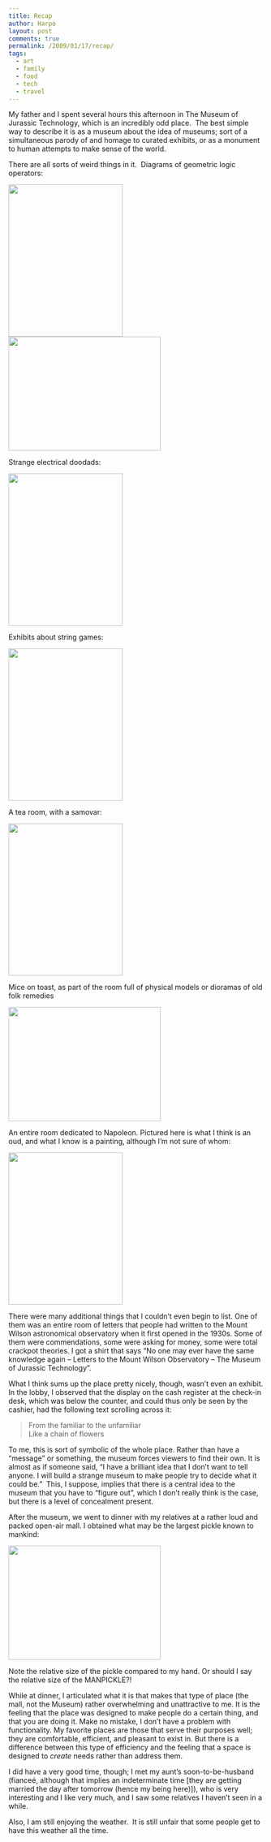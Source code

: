 ```yaml
---
title: Recap
author: Harpo
layout: post
comments: true
permalink: /2009/01/17/recap/
tags:
  - art
  - family
  - food
  - tech
  - travel
---
```

My father and I spent several hours this afternoon in The Museum of Jurassic Technology, which is an incredibly odd place.  The best simple way to describe it is as a museum about the idea of museums; sort of a simultaneous parody of and homage to curated exhibits, or as a monument to human attempts to make sense of the world.

There are all sorts of weird things in it.  Diagrams of geometric logic operators:

[<img class="alignnone size-full wp-image-364" src="http://www.harpojaeger.com/assets/media/wp-content/uploads/2009/01/p-640-480-621259fb-0982-43ec-b878-cff8f84360a7.jpeg" alt="" width="225" height="300" />][1][<img class="alignnone size-full wp-image-364" src="http://www.harpojaeger.com/assets/media/wp-content/uploads/2009/01/l-640-480-d2319677-50b2-4e52-8836-7cc696aea988.jpeg" alt="" width="300" height="225" />][2]

Strange electrical doodads:

[<img class="alignnone size-full wp-image-364" src="http://www.harpojaeger.com/assets/media/wp-content/uploads/2009/01/p-640-480-abf42449-d38b-435f-86b6-d50fdf3c5c67.jpeg" alt="" width="225" height="300" />][3]

Exhibits about string games:

[<img class="alignnone size-full wp-image-364" src="http://www.harpojaeger.com/assets/media/wp-content/uploads/2009/01/p-640-480-46a3b85f-1e77-4be0-a2dc-9d3011a3ad91.jpeg" alt="" width="225" height="300" />][4]

A tea room, with a samovar:

[<img class="alignnone size-full wp-image-364" src="http://www.harpojaeger.com/assets/media/wp-content/uploads/2009/01/p-640-480-007f24d2-0819-4e3c-8188-eab82b7cf6e8.jpeg" alt="" width="225" height="300" />][5]

Mice on toast, as part of the room full of physical models or dioramas of old folk remedies

[<img class="alignnone size-full wp-image-364" src="http://www.harpojaeger.com/assets/media/wp-content/uploads/2009/01/l-640-480-4d62ccad-1d15-4fdf-8fce-f78cfc1e737d.jpeg" alt="" width="300" height="225" />][6]

An entire room dedicated to Napoleon. Pictured here is what I think is an oud, and what I know is a painting, although I&#8217;m not sure of whom:

[<img class="alignnone size-full wp-image-364" src="http://www.harpojaeger.com/assets/media/wp-content/uploads/2009/01/p-640-480-32bc9758-95ec-4d11-a890-2d4387925f47.jpeg" alt="" width="225" height="300" />][7]

There were many additional things that I couldn&#8217;t even begin to list. One of them was an entire room of letters that people had written to the Mount Wilson astronomical observatory when it first opened in the 1930s. Some of them were commendations, some were asking for money, some were total crackpot theories. I got a shirt that says &#8220;No one may ever have the same knowledge again &#8211; Letters to the Mount Wilson Observatory – The Museum of Jurassic Technology&#8221;.

What I think sums up the place pretty nicely, though, wasn&#8217;t even an exhibit. In the lobby, I observed that the display on the cash register at the check-in desk, which was below the counter, and could thus only be seen by the cashier, had the following text scrolling across it:

> From the familiar to the unfamiliar  
> Like a chain of flowers

To me, this is sort of symbolic of the whole place. Rather than have a &#8220;message&#8221; or something, the museum forces viewers to find their own. It is almost as if someone said, &#8220;I have a brilliant idea that I don&#8217;t want to tell anyone. I will build a strange museum to make people try to decide what it could be.&#8221;  This, I suppose, implies that there is a central idea to the museum that you have to &#8220;figure out&#8221;, which I don&#8217;t really think is the case, but there is a level of concealment present.

After the museum, we went to dinner with my relatives at a rather loud and packed open-air mall. I obtained what may be the largest pickle known to mankind:

[<img class="alignnone size-full wp-image-364" src="http://www.harpojaeger.com/assets/media/wp-content/uploads/2009/01/l-640-480-5f9da6d4-15d2-44b3-a093-f1b99f7e3dcc.jpeg" alt="" width="300" height="225" />][8]

Note the relative size of the pickle compared to my hand. Or should I say the relative size of the MANPICKLE?!

While at dinner, I articulated what it is that makes that type of place (the mall, not the Museum) rather overwhelming and unattractive to me. It is the feeling that the place was designed to make people do a certain thing, and that you are doing it. Make no mistake, I don&#8217;t have a problem with functionality. My favorite places are those that serve their purposes well; they are comfortable, efficient, and pleasant to exist in. But there is a difference between this type of efficiency and the feeling that a space is designed to *create* needs rather than address them.

I did have a very good time, though; I met my aunt&#8217;s soon-to-be-husband (fianceé, although that implies an indeterminate time [they are getting married the day after tomorrow (hence my being here)]), who is very interesting and I like very much, and I saw some relatives I haven&#8217;t seen in a while.

Also, I am still enjoying the weather.  It is still unfair that some people get to have this weather all the time.

 [1]: http://www.harpojaeger.com/assets/media/wp-content/uploads/2009/01/p-640-480-621259fb-0982-43ec-b878-cff8f84360a7.jpeg
 [2]: http://www.harpojaeger.com/assets/media/wp-content/uploads/2009/01/l-640-480-d2319677-50b2-4e52-8836-7cc696aea988.jpeg
 [3]: http://www.harpojaeger.com/assets/media/wp-content/uploads/2009/01/p-640-480-abf42449-d38b-435f-86b6-d50fdf3c5c67.jpeg
 [4]: http://www.harpojaeger.com/assets/media/wp-content/uploads/2009/01/p-640-480-46a3b85f-1e77-4be0-a2dc-9d3011a3ad91.jpeg
 [5]: http://www.harpojaeger.com/assets/media/wp-content/uploads/2009/01/p-640-480-007f24d2-0819-4e3c-8188-eab82b7cf6e8.jpeg
 [6]: http://www.harpojaeger.com/assets/media/wp-content/uploads/2009/01/l-640-480-4d62ccad-1d15-4fdf-8fce-f78cfc1e737d.jpeg
 [7]: http://www.harpojaeger.com/assets/media/wp-content/uploads/2009/01/p-640-480-32bc9758-95ec-4d11-a890-2d4387925f47.jpeg
 [8]: http://www.harpojaeger.com/assets/media/wp-content/uploads/2009/01/l-640-480-5f9da6d4-15d2-44b3-a093-f1b99f7e3dcc.jpeg